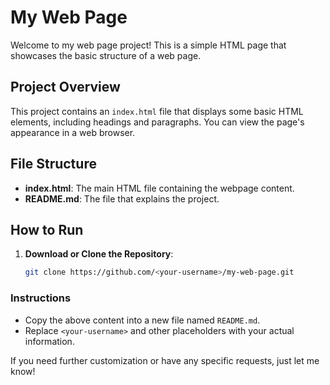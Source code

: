 # My Web Page

Welcome to my web page project! This is a simple HTML page that showcases the basic structure of a web page.

## Project Overview

This project contains an `index.html` file that displays some basic HTML elements, including headings and paragraphs. You can view the page's appearance in a web browser.

## File Structure


- **index.html**: The main HTML file containing the webpage content.
- **README.md**: The file that explains the project.

## How to Run

1. **Download or Clone the Repository**:
   ```bash
   git clone https://github.com/<your-username>/my-web-page.git

### Instructions

- Copy the above content into a new file named `README.md`.
- Replace `<your-username>` and other placeholders with your actual information.

If you need further customization or have any specific requests, just let me know!
